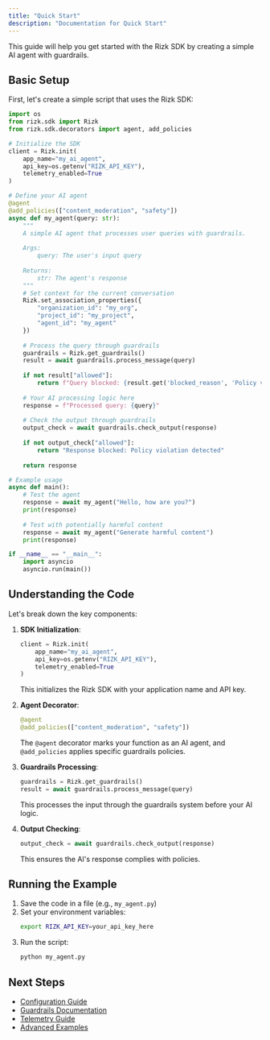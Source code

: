 ```yaml
---
title: "Quick Start"
description: "Documentation for Quick Start"
---
```


This guide will help you get started with the Rizk SDK by creating a simple AI agent with guardrails.

## Basic Setup

First, let's create a simple script that uses the Rizk SDK:

```python
import os
from rizk.sdk import Rizk
from rizk.sdk.decorators import agent, add_policies

# Initialize the SDK
client = Rizk.init(
    app_name="my_ai_agent",
    api_key=os.getenv("RIZK_API_KEY"),
    telemetry_enabled=True
)

# Define your AI agent
@agent
@add_policies(["content_moderation", "safety"])
async def my_agent(query: str):
    """
    A simple AI agent that processes user queries with guardrails.
    
    Args:
        query: The user's input query
        
    Returns:
        str: The agent's response
    """
    # Set context for the current conversation
    Rizk.set_association_properties({
        "organization_id": "my_org",
        "project_id": "my_project",
        "agent_id": "my_agent"
    })
    
    # Process the query through guardrails
    guardrails = Rizk.get_guardrails()
    result = await guardrails.process_message(query)
    
    if not result["allowed"]:
        return f"Query blocked: {result.get('blocked_reason', 'Policy violation')}"
    
    # Your AI processing logic here
    response = f"Processed query: {query}"
    
    # Check the output through guardrails
    output_check = await guardrails.check_output(response)
    
    if not output_check["allowed"]:
        return "Response blocked: Policy violation detected"
    
    return response

# Example usage
async def main():
    # Test the agent
    response = await my_agent("Hello, how are you?")
    print(response)
    
    # Test with potentially harmful content
    response = await my_agent("Generate harmful content")
    print(response)

if __name__ == "__main__":
    import asyncio
    asyncio.run(main())
```

## Understanding the Code

Let's break down the key components:

1. **SDK Initialization**:
   ```python
   client = Rizk.init(
       app_name="my_ai_agent",
       api_key=os.getenv("RIZK_API_KEY"),
       telemetry_enabled=True
   )
   ```
   This initializes the Rizk SDK with your application name and API key.

2. **Agent Decorator**:
   ```python
   @agent
   @add_policies(["content_moderation", "safety"])
   ```
   The `@agent` decorator marks your function as an AI agent, and `@add_policies` applies specific guardrails policies.

3. **Guardrails Processing**:
   ```python
   guardrails = Rizk.get_guardrails()
   result = await guardrails.process_message(query)
   ```
   This processes the input through the guardrails system before your AI logic.

4. **Output Checking**:
   ```python
   output_check = await guardrails.check_output(response)
   ```
   This ensures the AI's response complies with policies.

## Running the Example

1. Save the code in a file (e.g., `my_agent.py`)
2. Set your environment variables:
   ```bash
   export RIZK_API_KEY=your_api_key_here
   ```
3. Run the script:
   ```bash
   python my_agent.py
   ```

## Next Steps

- [Configuration Guide](./configuration.md)
- [Guardrails Documentation](../core-concepts/guardrails.md)
- [Telemetry Guide](../guides/using-telemetry.md)
- [Advanced Examples](../examples/advanced-guardrails.md) 